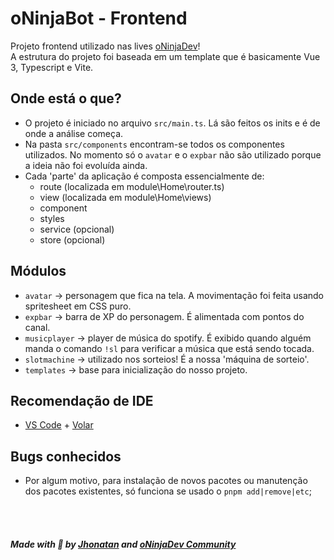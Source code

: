 # oNinjaBot - Frontend

Projeto frontend utilizado nas lives [oNinjaDev](https://twitch.tv/oninjadev)!<br/>
A estrutura do projeto foi baseada em um template que é basicamente Vue 3, Typescript e Vite.

## Onde está o que?

- O projeto é iniciado no arquivo `src/main.ts`. Lá são feitos os inits e é de onde a análise começa.
- Na pasta `src/components` encontram-se todos os componentes utilizados. No momento só o `avatar` e o `expbar` não são utilizado porque a ideia não foi evoluída ainda.
- Cada 'parte' da aplicação é composta essencialmente de:
  - route (localizada em module\Home\router.ts)
  - view (localizada em module\Home\views)
  - component
  - styles
  - service (opcional)
  - store (opcional)


## Módulos

- `avatar` → personagem que fica na tela. A movimentação foi feita usando spritesheet em CSS puro.
- `expbar` → barra de XP do personagem. É alimentada com pontos do canal.
- `musicplayer` → player de música do spotify. É exibido quando alguém manda o comando `!sl` para verificar a música que está sendo tocada.
- `slotmachine` → utilizado nos sorteios! É a nossa 'máquina de sorteio'.
- `templates` → base para inicialização do nosso projeto.

## Recomendação de IDE

- [VS Code](https://code.visualstudio.com/) + [Volar](https://marketplace.visualstudio.com/items?itemName=johnsoncodehk.volar)

## Bugs conhecidos

- Por algum motivo, para instalação de novos pacotes ou manutenção dos pacotes existentes, só funciona se usado o `pnpm add|remove|etc`;


<br/><br/>

##### Made with 💜 by [Jhonatan](https://github.com/jhonatanjunio) and [oNinjaDev Community](https://twitch.tv/oninjadev)
